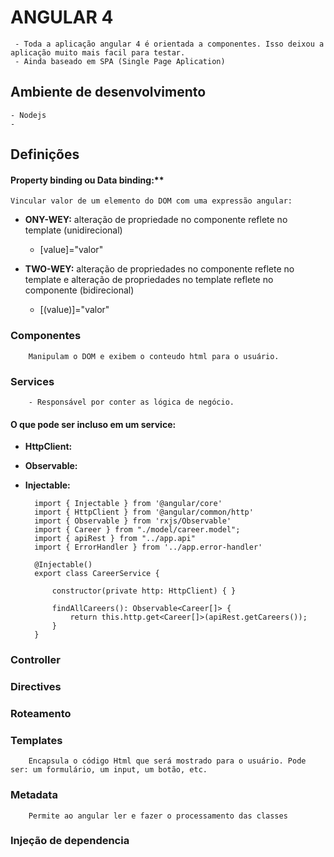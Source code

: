 # ANGULAR 4
     - Toda a aplicação angular 4 é orientada a componentes. Isso deixou a aplicação muito mais facil para testar.
     - Ainda baseado em SPA (Single Page Aplication)

## Ambiente de desenvolvimento
    - Nodejs
    - 
    
    
## Definições

#### Property binding ou Data binding:** 
    Vincular valor de um elemento do DOM com uma expressão angular: 
    
    
   - **ONY-WEY:** alteração de propriedade no componente reflete no template (unidirecional) 
        - [value]="valor"
    
   - **TWO-WEY:** alteração de propriedades no componente reflete no template e alteração de propriedades 
                  no template reflete no  componente (bidirecional) 
        - [(value)]="valor"


### Componentes
        Manipulam o DOM e exibem o conteudo html para o usuário.
    
### Services
        - Responsável por conter as lógica de negócio.
        
#### O que pode ser incluso em um service:
- **HttpClient:**
- **Observable:**
- **Injectable:**

        import { Injectable } from '@angular/core'
        import { HttpClient } from '@angular/common/http'
        import { Observable } from 'rxjs/Observable'
        import { Career } from "./model/career.model";
        import { apiRest } from "../app.api"
        import { ErrorHandler } from '../app.error-handler'

        @Injectable()
        export class CareerService {

	        constructor(private http: HttpClient) { }

	        findAllCareers(): Observable<Career[]> {
		        return this.http.get<Career[]>(apiRest.getCareers());
	        }
        }
        
        
### Controller

### Directives

### Roteamento

### Templates
        Encapsula o código Html que será mostrado para o usuário. Pode ser: um formulário, um input, um botão, etc.
        
### Metadata
        Permite ao angular ler e fazer o processamento das classes


### Injeção de dependencia





